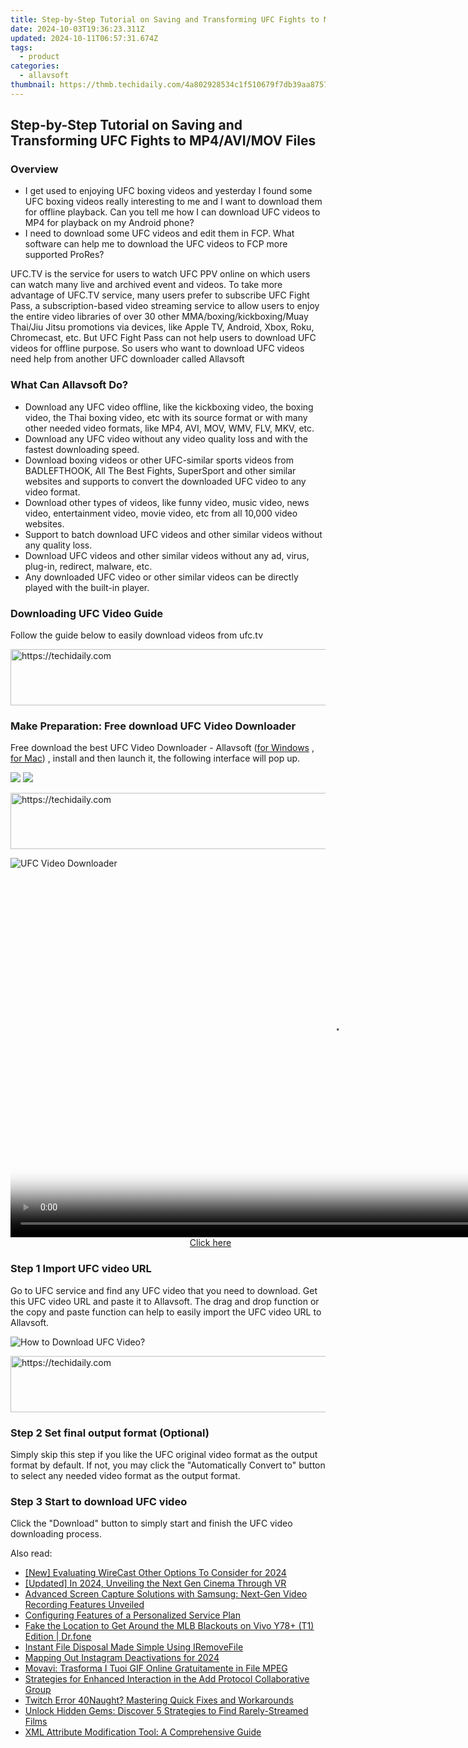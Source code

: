 ```yaml
---
title: Step-by-Step Tutorial on Saving and Transforming UFC Fights to MP4/AVI/MOV Files
date: 2024-10-03T19:36:23.311Z
updated: 2024-10-11T06:57:31.674Z
tags:
  - product
categories:
  - allavsoft
thumbnail: https://thmb.techidaily.com/4a802928534c1f510679f7db39aa8757031a3947f8786bd477dd4066192a8852.jpg
---
```


## Step-by-Step Tutorial on Saving and Transforming UFC Fights to MP4/AVI/MOV Files

### Overview

* I get used to enjoying UFC boxing videos and yesterday I found some UFC boxing videos really interesting to me and I want to download them for offline playback. Can you tell me how I can download UFC videos to MP4 for playback on my Android phone?
* I need to download some UFC videos and edit them in FCP. What software can help me to download the UFC videos to FCP more supported ProRes?

UFC.TV is the service for users to watch UFC PPV online on which users can watch many live and archived event and videos. To take more advantage of UFC.TV service, many users prefer to subscribe UFC Fight Pass, a subscription-based video streaming service to allow users to enjoy the entire video libraries of over 30 other MMA/boxing/kickboxing/Muay Thai/Jiu Jitsu promotions via devices, like Apple TV, Android, Xbox, Roku, Chromecast, etc. But UFC Fight Pass can not help users to download UFC videos for offline purpose. So users who want to download UFC videos need help from another UFC downloader called Allavsoft

### What Can Allavsoft Do?

* Download any UFC video offline, like the kickboxing video, the boxing video, the Thai boxing video, etc with its source format or with many other needed video formats, like MP4, AVI, MOV, WMV, FLV, MKV, etc.
* Download any UFC video without any video quality loss and with the fastest downloading speed.
* Download boxing videos or other UFC-similar sports videos from BADLEFTHOOK, All The Best Fights, SuperSport and other similar websites and supports to convert the downloaded UFC video to any video format.
* Download other types of videos, like funny video, music video, news video, entertainment video, movie video, etc from all 10,000 video websites.
* Support to batch download UFC videos and other similar videos without any quality loss.
* Download UFC videos and other similar videos without any ad, virus, plug-in, redirect, malware, etc.
* Any downloaded UFC video or other similar videos can be directly played with the built-in player.

### Downloading UFC Video Guide

Follow the guide below to easily download videos from ufc.tv

<!-- affiliate ads begin -->
<a href="https://unicoeye.pxf.io/c/5597632/2134230/18498" target="_top" id="2134230">
  <img src="//a.impactradius-go.com/display-ad/18498-2134230" border="0" alt="https://techidaily.com" width="728" height="90"/>
</a>
<img height="0" width="0" src="https://unicoeye.pxf.io/i/5597632/2134230/18498" style="position:absolute;visibility:hidden;" border="0" />
<!-- affiliate ads end -->

### Make Preparation: Free download UFC Video Downloader

Free download the best UFC Video Downloader - Allavsoft ([for Windows](https://tools.techidaily.com/allavsoft/products/) , [for Mac](https://tools.techidaily.com/allavsoft/products/)) , install and then launch it, the following interface will pop up.

[![](https://www.allavsoft.com/how-to/../images/how-to/free-download-win.jpg)](https://tools.techidaily.com/allavsoft/products/) [![](https://www.allavsoft.com/how-to/../images/how-to/free-download-mac.jpg)](https://tools.techidaily.com/allavsoft/products/)

<!-- affiliate ads begin -->
<a href="https://appsumo.8odi.net/c/5597632/2105863/7443" target="_top" id="2105863">
  <img src="//a.impactradius-go.com/display-ad/7443-2105863" border="0" alt="https://techidaily.com" width="728" height="90"/>
</a>
<img height="0" width="0" src="https://appsumo.8odi.net/i/5597632/2105863/7443" style="position:absolute;visibility:hidden;" border="0" />
<!-- affiliate ads end -->

![UFC Video Downloader](https://www.allavsoft.com/how-to/../images/allavsoft/screen-shot-600.jpg)

<!-- affiliate ads begin -->
<span id="1155462">
					<video width="1024" height="576" style="cursor:pointer"
           poster="//a.impactradius-go.com/display-clicktoplayimage/1155462.png"
           onclick="if(!this.playClicked){this.play();this.setAttribute('controls',true);this.playClicked=true;}">
	   <source src="//a.impactradius-go.com/display-ad/14559-1155462">
	   <img src="//a.impactradius-go.com/display-clicktoplayimage/1155462.png" style="border: none; height: 100%; width: 100%; object-fit: contain">
	</video>
	<div style="width:640px;text-align:center"><a href="javascript:window.open(decodeURIComponent('https%3A%2F%2Fpropmoneyinc.pxf.io%2Fc%2F5597632%2F1155462%2F14559'), '_blank');void(0);">Click here</a></div>
</span>
<img height="0" width="0" src="https://imp.pxf.io/i/5597632/1155462/14559" style="position:absolute;visibility:hidden;" border="0" />
<!-- affiliate ads end -->

### Step 1 Import UFC video URL

Go to UFC service and find any UFC video that you need to download. Get this UFC video URL and paste it to Allavsoft. The drag and drop function or the copy and paste function can help to easily import the UFC video URL to Allavsoft.

![How to Download UFC Video?](https://www.allavsoft.com/how-to/../images/how-to/download-rtmp-video/download-rtmp-video.jpg)

<!-- affiliate ads begin -->
<a href="https://laganoo.pxf.io/c/5597632/1528688/16446" target="_top" id="1528688">
  <img src="//a.impactradius-go.com/display-ad/16446-1528688" border="0" alt="https://techidaily.com" width="728" height="90"/>
</a>
<img height="0" width="0" src="https://laganoo.pxf.io/i/5597632/1528688/16446" style="position:absolute;visibility:hidden;" border="0" />
<!-- affiliate ads end -->

### Step 2 Set final output format (Optional)

Simply skip this step if you like the UFC original video format as the output format by default. If not, you may click the "Automatically Convert to" button to select any needed video format as the output format.

### Step 3 Start to download UFC video

Click the "Download" button to simply start and finish the UFC video downloading process.

<ins class="adsbygoogle"
     style="display:block"
     data-ad-format="autorelaxed"
     data-ad-client="ca-pub-7571918770474297"
     data-ad-slot="1223367746"></ins>

<ins class="adsbygoogle"
     style="display:block"
     data-ad-client="ca-pub-7571918770474297"
     data-ad-slot="8358498916"
     data-ad-format="auto"
     data-full-width-responsive="true"></ins>

<span class="atpl-alsoreadstyle">Also read:</span>
<div><ul>
<li><a href="https://fox-direct.techidaily.com/new-evaluating-wirecast-other-options-to-consider-for-2024/"><u>[New] Evaluating WireCast Other Options To Consider for 2024</u></a></li>
<li><a href="https://fox-http.techidaily.com/updated-in-2024-unveiling-the-next-gen-cinema-through-vr/"><u>[Updated] In 2024, Unveiling the Next Gen Cinema Through VR</u></a></li>
<li><a href="https://fox-making.techidaily.com/advanced-screen-capture-solutions-with-samsung-next-gen-video-recording-features-unveiled/"><u>Advanced Screen Capture Solutions with Samsung: Next-Gen Video Recording Features Unveiled</u></a></li>
<li><a href="https://fox-making.techidaily.com/configuring-features-of-a-personalized-service-plan/"><u>Configuring Features of a Personalized Service Plan</u></a></li>
<li><a href="https://fake-location.techidaily.com/fake-the-location-to-get-around-the-mlb-blackouts-on-vivo-y78plus-t1-edition-drfone-by-drfone-virtual-android/"><u>Fake the Location to Get Around the MLB Blackouts on Vivo Y78+ (T1) Edition | Dr.fone</u></a></li>
<li><a href="https://fox-making.techidaily.com/instant-file-disposal-made-simple-using-iremovefile/"><u>Instant File Disposal Made Simple Using IRemoveFile</u></a></li>
<li><a href="https://instagram-videos.techidaily.com/mapping-out-instagram-deactivations-for-2024/"><u>Mapping Out Instagram Deactivations for 2024</u></a></li>
<li><a href="https://win-superb.techidaily.com/movavi-trasforma-i-tuoi-gif-online-gratuitamente-in-file-mpeg/"><u>Movavi: Trasforma I Tuoi GIF Online Gratuitamente in File MPEG</u></a></li>
<li><a href="https://fox-making.techidaily.com/strategies-for-enhanced-interaction-in-the-add-protocol-collaborative-group/"><u>Strategies for Enhanced Interaction in the Add Protocol Collaborative Group</u></a></li>
<li><a href="https://common-error.techidaily.com/twitch-error-40naught-mastering-quick-fixes-and-workarounds/"><u>Twitch Error 40Naught? Mastering Quick Fixes and Workarounds</u></a></li>
<li><a href="https://media-tips.techidaily.com/unlock-hidden-gems-discover-5-strategies-to-find-rarely-streamed-films/"><u>Unlock Hidden Gems: Discover 5 Strategies to Find Rarely-Streamed Films</u></a></li>
<li><a href="https://fox-making.techidaily.com/xml-attribute-modification-tool-a-comprehensive-guide/"><u>XML Attribute Modification Tool: A Comprehensive Guide</u></a></li>
</ul></div>

